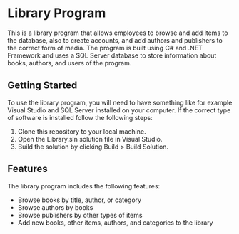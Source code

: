 <h1>Library Program</h1>

<p>This is a library program that allows employees to browse and add items to the database, also to create accounts, and add authors and publishers to the correct form of media. The program is built using C# and .NET Framework and uses a SQL Server database to store information about books, authors, and users of the program.</p>

<h2>Getting Started</h2>

<p>To use the library program, you will need to have something like for example Visual Studio and SQL Server installed on your computer. If the correct type of software is installed follow the following steps:</p>

<ol>
  <li>Clone this repository to your local machine.</li>
  <li>Open the Library.sln solution file in Visual Studio.</li>
  <li>Build the solution by clicking Build > Build Solution.</li>
</ol>

<h2>Features</h2>

<p>The library program includes the following features:</p>

<ul>
  <li>Browse books by title, author, or category</li>
  <li>Browse authors by books</li>
  <li>Browse publishers by other types of items</li>
  <li>Add new books, other items, authors, and categories to the library</li>
</ul>
